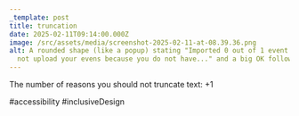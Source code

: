 ```yaml
---
_template: post
title: truncation
date: 2025-02-11T09:14:00.000Z
image: /src/assets/media/screenshot-2025-02-11-at-08.39.36.png
alt: A rounded shape (like a popup) stating "Imported 0 out of 1 event. Could
  not upload your evens because you do not have..." and a big OK following.
---
```

The number of reasons you should not truncate text: +1

#accessibility #inclusiveDesign
